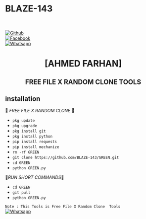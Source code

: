 # BLAZE-143
<b></b> </br> <br>[![Github](https://img.shields.io/badge/Github-BLAZE-143-dimgray?style=flat-square&logo=github)](https://github.com/BLAZE.143)<br> [![Facebook](https://img.shields.io/badge/Facebook-FARHAN-blue?style=flat-square&logo=facebook)](https://www.facebook.com/F4RH9NXXX.COM12)<br> [![Whatsapp](https://img.shields.io/badge/Whatsapp-FARHAN-deepgreen?style=flat-square&logo=whatsapp)](https://wa.me/+8801843961233)



<h1 align="center"> [AHMED FARHAN]</h1>

<h2 align="center">  FREE FILE X RANDOM CLONE TOOLS </h2>


## <b>installation</b>

🔰 _FREE FILE X RANDOM CLONE_ 🔰

- `pkg update`
- `pkg upgrade`
- `pkg install git`
- `pkg install python`
- `pip install requests`
- `pip install mechanize`
- `rm -rf GREEN`
- `git clone https://github.com/BLAZE-143/GREEN.git`
- `cd GREEN`
- `python GREEN.py`
     
 🖤_RUN SHORT COMMANDS_🖤
- `cd GREEN`
- `git pull`
- `python GREEN.py`

 ```Note : This Tools is Free File X Random Clone  Tools ```</br>
 [![Whatsapp](https://img.shields.io/badge/Whatsapp-ASHIK-deepgreen?style=flat-square&logo=whatsapp)](https://wa.me/+8801843961233)
